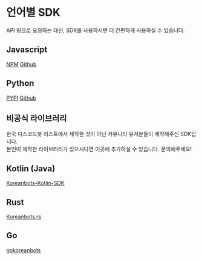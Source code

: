 # 언어별 SDK

API 링크로 요청하는 대신, SDK를 사용하시면 더 간편하게 사용하실 수 있습니다.

## Javascript

[NPM](https://npmjs.org/koreanbots) [Github](https://github.com/koreanbots/js-sdk)

## Python

[PYPI](https://pypi.org/project/koreanbots/) [Github](https://github.com/koreanbots/py-sdk)

## 비공식 라이브러리

<message type="info">
  한국 디스코드봇 리스트에서 제작한 것이 아닌 커뮤니티 유저분들이 제작해주신 SDK입니다.<br/>
  본인이 제작한 라이브러리가 있으시다면 이곳에 추가하실 수 있습니다. 문의해주세요!
</message>

## Kotlin (Java)

[Koreanbots-Kotlin-SDK](https://github.com/JellyBrick/Koreanbots-Kotlin-SDK)

## Rust

[Koreanbots.rs](https://github.com/AkiaCode/Koreanbots.rs)

## Go

[gokoreanbots](https://github.com/gokoreanbots/gokoreanbots)
